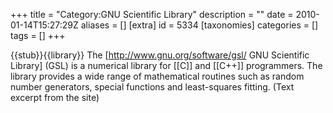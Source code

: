 +++
title = "Category:GNU Scientific Library"
description = ""
date = 2010-01-14T15:27:29Z
aliases = []
[extra]
id = 5334
[taxonomies]
categories = []
tags = []
+++

{{stub}}{{library}}
The [http://www.gnu.org/software/gsl/ GNU Scientific Library] (GSL) is a numerical library for [[C]] and [[C++]] programmers. The library provides a wide range of mathematical routines such as random number generators, special functions and least-squares fitting. (Text excerpt from the site)

